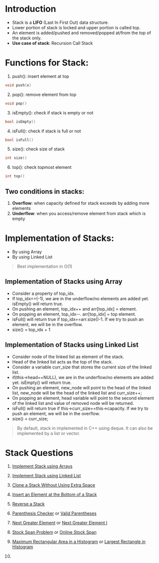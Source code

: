 # Introduction
- Stack is a **LIFO** (Last In First Out) data structure.
- Lower portion of stack is locked and upper portion is called top.
- An element is added/pushed and removed/popped at/from the top of the stack only.
- **Use case of stack**: Recursion Call Stack

# Functions for Stack:
1. push(): insert element at top

```cpp
void push(x)
```

2. pop(): remove element from top

```cpp
void pop()
```

3. isEmpty(): check if stack is empty or not

```cpp
bool isEmpty()
```

4. isFull(): check if stack is full or not

```cpp
bool isFull()
```

5. size(): check size of stack

```cpp
int size()
```

6. top(): check topmost element
   
```cpp
int top()
```

## Two conditions in stacks:
1. **Overflow**: when capacity defined for stack exceeds by adding more elements
2. **Underflow**: when you access/remove element from stack which is empty

# Implementation of Stacks:
- By using Array
- By using Linked List
> Best implementation in O(1)

## Implementation of Stacks using Array
- Consider a property of top_idx.
- If top_idx==(-1), we are in the underflow/no elements are added yet. isEmpty() will return true.
- On pushing an element, top_idx++ and arr[top_idx] = element.
- On popping an element, top_idx--. arr[top_idx] = top element.
- isFull() will return true if top_idx==arr.size()-1. If we try to push an element, we will be in the overflow.
- size() = top_idx + 1

## Implementation of Stacks using Linked List
- Consider node of the linked list as element of the stack.
- Head of the linked list acts as the top of the stack.
- Consider a variable curr_size that stores the current size of the linked list.
- if(this->head==NULL), we are in the underflow/no elements are added yet. isEmpty() will return true.
- On pushing an element, new_node will point to the head of the linked list, new_node will be the head of the linked list and curr_size++;
- On popping an element, head variable will point to the second element of the linked list and value of removed node will be returned.
- isFull() will return true if this->curr_size==this->capacity. If we try to push an element, we will be in the overflow.
- size() = curr_size;

> By default, stack in implemented in C++ using deque.
> It can also be implemented by a list or vector.

# Stack Questions

1. [Implement Stack using Arrays](https://www.geeksforgeeks.org/problems/implement-stack-using-array/1?page=1&category=Stack&difficulty=School,Basic&sortBy=submissions)

2. [Implement Stack using Linked List](https://www.geeksforgeeks.org/problems/implement-stack-using-linked-list/1?page=1&category=Stack&sortBy=submissions)

3. [Clone a Stack Without Using Extra Space](https://www.geeksforgeeks.org/problems/clone-a-stack-without-usinig-extra-space/1)

4. [Insert an Element at the Bottom of a Stack](https://www.geeksforgeeks.org/problems/insert-an-element-at-the-bottom-of-a-stack/1?page=2&category=Stack&difficulty=School,Basic,Easy&status=unsolved&sortBy=submissions)

5. [Reverse a Stack](https://www.geeksforgeeks.org/problems/reverse-a-stack/1?page=1&category=Stack&difficulty=School,Basic,Easy,Medium,Hard&status=unsolved&sortBy=submissions)

6. [Parenthesis Checker](https://www.geeksforgeeks.org/problems/parenthesis-checker2744/1?page=1&category=Stack&status=unsolved&sortBy=submissions) or [Valid Parentheses](https://leetcode.com/problems/valid-parentheses/)

7. [Next Greater Element](https://www.geeksforgeeks.org/problems/next-larger-element-1587115620/1?page=1&category=Stack&status=unsolved&sortBy=submissions) or [Next Greater Element I](https://leetcode.com/problems/next-greater-element-i/)

8. [Stock Span Problem](https://www.geeksforgeeks.org/problems/stock-span-problem-1587115621/1?page=1&category=Stack&status=unsolved&sortBy=submissions) or [Online Stock Span](https://leetcode.com/problems/online-stock-span/)

9. [Maximum Rectangular Area in a Histogram](https://www.geeksforgeeks.org/problems/maximum-rectangular-area-in-a-histogram-1587115620/1?page=1&category=Stack&status=unsolved&sortBy=submissions) or [Largest Rectangle in Histogram](https://leetcode.com/problems/largest-rectangle-in-histogram/)

10. 